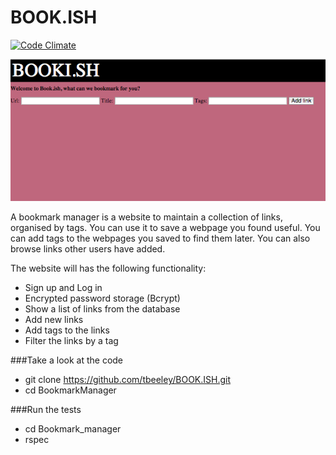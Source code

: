 BOOK.ISH 
===================
[![Code Climate](https://codeclimate.com/github/tbeeley/bookmark-manager/badges/gpa.svg)](https://codeclimate.com/github/tbeeley/bookmark-manager)

![Image](/public/images/Screenshot.png)

A bookmark manager is a website to maintain a collection of links, organised by tags. You can use it to save a webpage you found useful. You can add tags to the webpages you saved to find them later. You can also browse links other users have added.

The website will has the following functionality:

- Sign up and Log in
- Encrypted password storage (Bcrypt)
- Show a list of links from the database
- Add new links
- Add tags to the links
- Filter the links by a tag

###Take a look at the code
- git clone https://github.com/tbeeley/BOOK.ISH.git
- cd BookmarkManager

###Run the tests
- cd Bookmark_manager
- rspec